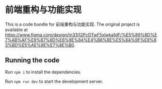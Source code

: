 
  # 前端重构与功能实现

  This is a code bundle for 前端重构与功能实现. The original project is available at https://www.figma.com/design/tn33i12PcDTwF5xlwka1dF/%E5%89%8D%E7%AB%AF%E9%87%8D%E6%9E%84%E4%B8%8E%E5%8A%9F%E8%83%BD%E5%AE%9E%E7%8E%B0.

  ## Running the code

  Run `npm i` to install the dependencies.

  Run `npm run dev` to start the development server.
  